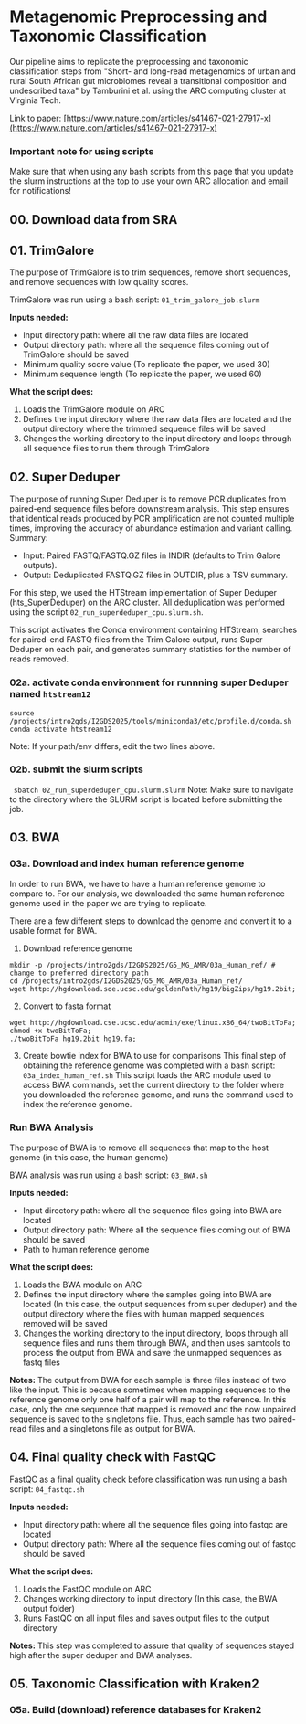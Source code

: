
# Metagenomic Preprocessing and Taxonomic Classification
Our pipeline aims to replicate the preprocessing and taxonomic classification steps from
"Short- and long-read metagenomics of urban and rural South African gut microbiomes reveal 
a transitional composition and undescribed taxa" by Tamburini et al. using the ARC 
computing cluster at Virginia Tech.

Link to paper: [https://www.nature.com/articles/s41467-021-27917-x](https://www.nature.com/articles/s41467-021-27917-x)

### Important note for using scripts
Make sure that when using any bash scripts from this page that you update the slurm 
instructions at the top to use your own ARC allocation and email for notifications!

## 00. Download data from SRA


## 01. TrimGalore

The purpose of TrimGalore is to trim sequences, remove short sequences, and remove sequences with low quality scores.

TrimGalore was run using a bash script: `01_trim_galore_job.slurm`

**Inputs needed:**
* Input directory path: where all the raw data files are located
* Output directory path: where all the sequence files coming out of TrimGalore should be saved
* Minimum quality score value (To replicate the paper, we used 30)
* Minimum sequence length (To replicate the paper, we used 60)

**What the script does:**
1. Loads the TrimGalore module on ARC
2. Defines the input directory where the raw data files are located and the output directory where the trimmed sequence files will be saved
3. Changes the working directory to the input directory and loops through all sequence files to run them through 
TrimGalore

## 02. Super Deduper
The purpose of running Super Deduper is to remove PCR duplicates from paired-end sequence files before downstream analysis. This step ensures that identical reads produced by PCR amplification are not counted multiple times, improving the accuracy of abundance estimation and variant calling.
Summary: 
* Input: Paired FASTQ/FASTQ.GZ files in INDIR (defaults to Trim Galore outputs).
* Output: Deduplicated FASTQ.GZ files in OUTDIR, plus a TSV summary.

For this step, we used the HTStream implementation of Super Deduper (hts_SuperDeduper) on the ARC cluster.
All deduplication was performed using the script ```02_run_superdeduper_cpu.slurm.sh```.

This script activates the Conda environment containing HTStream, searches for paired-end FASTQ files from the Trim Galore output, runs Super Deduper on each pair, and generates summary statistics for the number of reads removed.

### 02a. activate conda environment for runnning super Deduper named ```htstream12``` 
```
source /projects/intro2gds/I2GDS2025/tools/miniconda3/etc/profile.d/conda.sh
conda activate htstream12
```


Note: If your path/env differs, edit the two lines above.

### 02b. submit the slurm scripts
``` sbatch 02_run_superdeduper_cpu.slurm.slurm```
Note: Make sure to navigate to the directory where the SLURM script is located before submitting the job.

## 03. BWA

### 03a. Download and index human reference genome

In order to run BWA, we have to have a human reference genome to compare to. 
For our analysis, we downloaded the same human reference genome used in the paper
we are trying to replicate. 

There are a few different steps to download the genome and convert 
it to a usable format for BWA.

1. Download reference genome
```
mkdir -p /projects/intro2gds/I2GDS2025/G5_MG_AMR/03a_Human_ref/ # change to preferred directory path
cd /projects/intro2gds/I2GDS2025/G5_MG_AMR/03a_Human_ref/
wget http://hgdownload.soe.ucsc.edu/goldenPath/hg19/bigZips/hg19.2bit;
```
2. Convert to fasta format
```
wget http://hgdownload.cse.ucsc.edu/admin/exe/linux.x86_64/twoBitToFa;
chmod +x twoBitToFa;
./twoBitToFa hg19.2bit hg19.fa;
```
3. Create bowtie index for BWA to use for comparisons
This final step of obtaining the reference genome was completed with a bash script: `03a_index_human_ref.sh`
This script loads the ARC module used to access BWA commands, set the current directory to the folder
where you downloaded the reference genome, and runs the command used to index the reference genome. 

### Run BWA Analysis

The purpose of BWA is to remove all sequences that map to the host genome (in this case, the human genome)

BWA analysis was run using a bash script: `03_BWA.sh`

**Inputs needed:**
* Input directory path: where all the sequence files going into BWA are located
* Output directory path: Where all the sequence files coming out of BWA should be saved
* Path to human reference genome

**What the script does:**
1. Loads the BWA module on ARC
2. Defines the input directory where the samples going into BWA are located (In this case, the output sequences
from super deduper) and the output directory where the files with human mapped sequences removed will be saved
3. Changes the working directory to the input directory, loops through all sequence files and runs them through 
BWA, and then uses samtools to process the output from BWA and save the unmapped sequences as fastq files

**Notes:**
The output from BWA for each sample is three files instead of two like the input. This is because sometimes
when mapping sequences to the reference genome only one half of a pair will map to the reference. In this case, only 
the one sequence that mapped is removed and the now unpaired sequence is saved to the singletons file. Thus, each
sample has two paired-read files and a singletons file as output for BWA.


## 04. Final quality check with FastQC

FastQC as a final quality check before classification was run using a bash script: `04_fastqc.sh`

**Inputs needed:**
* Input directory path: where all the sequence files going into fastqc are located
* Output directory path: Where all the sequence files coming out of fastqc should be saved

**What the script does:**
1. Loads the FastQC module on ARC
2. Changes working directory to input directory (In this case, the BWA output folder)
3. Runs FastQC on all input files and saves output files to the output directory

**Notes:**
This step was completed to assure that quality of sequences stayed high after the super deduper and BWA analyses.

## 05. Taxonomic Classification with Kraken2

### 05a. Build (download) reference databases for Kraken2
